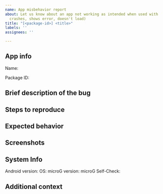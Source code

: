 ```yaml
---
name: App misbehavior report
about: Let us know about an app not working as intended when used with microG (e.g.
  crashes, shows error, doesn't load)
title: "[<package-id>] <title>"
labels: ''
assignees: ''

---
```


<!-- Any text like this is a comment, and will be used to explain what you should input and/or examples. -->

## App info
Name:
<!-- [e.g. WhatsApp] -->
Package ID:
<!-- [e.g. com.whatsapp] -->

<!-- You can find the package ID in the URL of the Play Store page, e.g. https://play.google.com/store/apps/details?id=com.whatsapp -->
<!-- Some aftermarket OSes (e.g. CalyxOS) might also show this under App Info -->

## Brief description of the bug
<!-- A clear and concise description of what the bug is. -->

## Steps to reproduce
<!-- e.g. Steps to reproduce the behavior:
1. Go to '...'
2. Click on '....'
3. Scroll down to '....'
4. See error -->

## Expected behavior
<!-- A clear and concise description of what you expected to happen. -->

## Screenshots
<!-- If applicable, add screenshots to help explain your problem. -->

## System Info
<!-- e.g.
Android version: 15
OS: LineageOS 22 (whether it is official, unofficial, etc)
microG version: 0.3.3.240913 (make sure all components such as Companion are updated)
microG Self-Check: All ticked (can be found in microG Settings)
-->

Android version:
OS:
microG version:
microG Self-Check:
<!-- Missing checks in the self-check menu might be the reason why the issue is happening! -->

## Additional context
<!-- Add any other context about the problem here. -->
